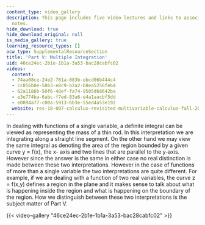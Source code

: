 ```yaml
---
content_type: video_gallery
description: This page includes five video lectures and links to associated lecture
  notes.
hide_download: true
hide_download_original: null
is_media_gallery: true
learning_resource_types: []
ocw_type: SupplementalResourceSection
title: 'Part V: Multiple Integration'
uid: 46ce24ec-2b1e-1b1a-3a53-bac28cabfc02
videos:
  content:
  - 74aa08ce-24e2-781a-083b-ebcd06b444c4
  - cc856b0e-5863-e8c9-b2a2-b8ea5256feb4
  - 62a1186b-50f6-48ef-fa74-9505d68642ba
  - e3e774ba-6abc-f7ed-83a6-e4a1aacbf5dd
  - e0894a77-c00a-5913-6b3e-55ed4a53e192
  website: res-18-007-calculus-revisited-multivariable-calculus-fall-2011
---
```


In dealing with functions of a single variable, a definite integral can be viewed as representing the mass of a thin rod. In this interpretation we are integrating along a straight line segment. On the other hand we may view the same integral as denoting the area of the region bounded by a given curve y = f(x), the x- axis and two lines that are parallel to the y-axis. However since the answer is the same in either case no real distinction is made between these two interpretations. However in the case of functions of more than a single variable the two interpretations are quite different. For example, if we are dealing with a function of two real variables, the curve z = f(x,y) defines a region in the plane and it makes sense to talk about what is happening inside the region and what is happening on the boundary of the region. How we distinguish between these two interpretations is the subject matter of Part V.

{{< video-gallery "46ce24ec-2b1e-1b1a-3a53-bac28cabfc02" >}}

